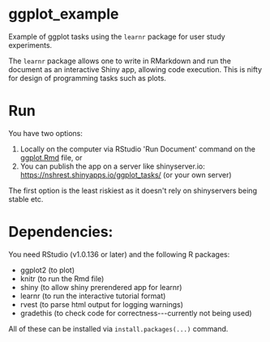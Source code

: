 # ggplot_example

Example of ggplot tasks using the `learnr` package for user study experiments. 

The `learnr` package allows one to write in RMarkdown and run the document as an interactive Shiny app, allowing code execution. This is nifty for design of programming tasks such as plots.

# Run
You have two options:
1) Locally on the computer via RStudio 'Run Document' command on the [ggplot.Rmd](https://github.com/nischalshrestha/ggplot_example/blob/master/ggplot/ggplot.Rmd) file, or
2) You can publish the app on a server like shinyserver.io: https://nshrest.shinyapps.io/ggplot_tasks/ (or your own server)

The first option is the least riskiest as it doesn't rely on shinyservers being stable etc.

# Dependencies:

You need RStudio (v1.0.136 or later) and the following R packages:

- ggplot2 (to plot)
- knitr (to run the Rmd file)
- shiny (to allow shiny prerendered app for learnr)
- learnr (to run the interactive tutorial format)
- rvest (to parse html output for logging warnings)
- gradethis (to check code for correctness---currently not being used)

All of these can be installed via `install.packages(...)` command. 
